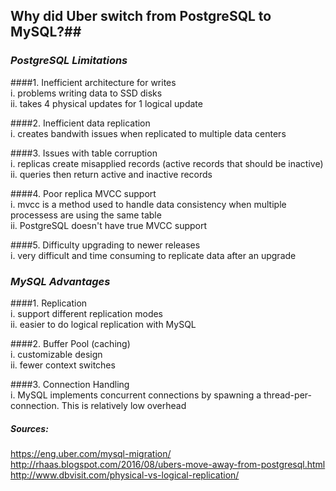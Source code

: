 ## Why did Uber switch from PostgreSQL to MySQL?##  


### *PostgreSQL Limitations*  

####1. Inefficient architecture for writes  
  i.  problems writing data to SSD disks  
  ii. takes 4 physical updates for 1 logical update  

####2. Inefficient data replication  
  i.  creates bandwith issues when replicated to multiple data centers  

####3. Issues with table corruption  
  i.  replicas create misapplied records (active records that should be inactive)  
  ii. queries then return active and inactive records  

####4. Poor replica MVCC support  
  i.  mvcc is a method used to handle data consistency when multiple processess are using the same table  
  ii. PostgreSQL doesn't have true MVCC support  

####5. Difficulty upgrading to newer releases  
  i.  very difficult and time consuming to replicate data after an upgrade


### *MySQL Advantages*  

####1. Replication  
  i.  support different replication modes  
  ii. easier to do logical replication with MySQL  

####2. Buffer Pool (caching)  
  i.  customizable design  
  ii. fewer context switches  

####3. Connection Handling  
  i.  MySQL implements concurrent connections by spawning a thread-per-connection. This is relatively low overhead  


##### *Sources:*  
<https://eng.uber.com/mysql-migration/>  
<http://rhaas.blogspot.com/2016/08/ubers-move-away-from-postgresql.html>  
<http://www.dbvisit.com/physical-vs-logical-replication/>  